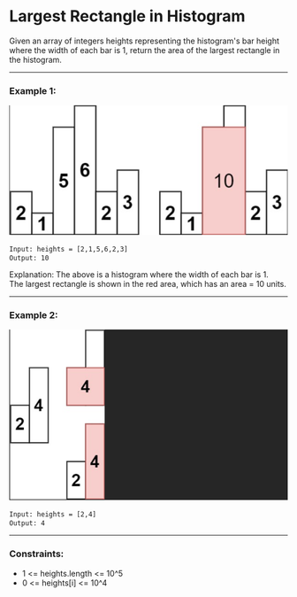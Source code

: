 # Largest Rectangle in Histogram

Given an array of integers heights representing the histogram's bar height where the width of each bar is 1, return the area of the largest rectangle in the histogram.

---

### Example 1:

![Example1](Example1.png)

```
Input: heights = [2,1,5,6,2,3]
Output: 10
```

Explanation: The above is a histogram where the width of each bar is 1.  
The largest rectangle is shown in the red area, which has an area = 10 units.

---

### Example 2:

![Example2](Example2.png)

```
Input: heights = [2,4]
Output: 4
```

---

### Constraints:

- 1 <= heights.length <= 10^5
- 0 <= heights[i] <= 10^4
